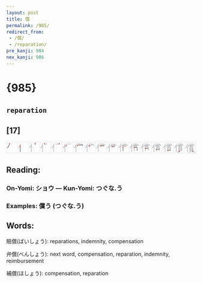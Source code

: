 ```yaml
---
layout: post
title: 償
permalink: /985/
redirect_from:
 - /償/
 - /reparation/
pre_kanji: 984
nex_kanji: 986
---
```


# {985}

## `reparation`

## [17]

<div class="stroke"><img src="../images/E5849F.png" /></div>

## Reading:

### On-Yomi: ショウ &mdash; Kun-Yomi: つぐな.う

### Examples: 償う (つぐな.う)

## Words:

賠償(ばいしょう): reparations, indemnity, compensation

弁償(べんしょう): next word, compensation, reparation, indemnity, reimbursement

補償(ほしょう): compensation, reparation
